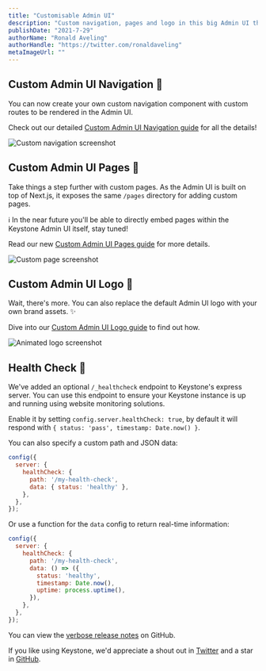 ```yaml
---
title: "Customisable Admin UI"
description: "Custom navigation, pages and logo in this big Admin UI themed release."
publishDate: "2021-7-29"
authorName: "Ronald Aveling"
authorHandle: "https://twitter.com/ronaldaveling"
metaImageUrl: ""
---
```


## Custom Admin UI Navigation 🚏

You can now create your own custom navigation component with custom routes to be rendered in the Admin UI.

Check out our detailed [Custom Admin UI Navigation guide](https://keystonejs.com/docs/guides/custom-admin-ui-navigation) for all the details!

![Custom navigation screenshot](https://user-images.githubusercontent.com/737821/127438549-621da3c6-1201-495b-ad2a-73328b834262.png)

## Custom Admin UI Pages 📃

Take things a step further with custom pages. As the Admin UI is built on top of Next.js, it exposes the same `/pages` directory for adding custom pages.

ℹ️ In the near future you'll be able to directly embed pages within the
Keystone Admin UI itself, stay tuned!

Read our new [Custom Admin UI Pages guide](https://keystonejs.com/docs/guides/custom-admin-ui-pages) for more details.

![Custom page screenshot](https://user-images.githubusercontent.com/737821/127438536-68617646-805e-4031-aced-b2f12c4190fb.png)

## Custom Admin UI Logo 🚩

Wait, there's more. You can also replace the default Admin UI logo with your own brand assets. ✨

Dive into our [Custom Admin UI Logo guide](https://keystonejs.com/docs/guides/custom-admin-ui-logo) to find out how.

![Animated logo screenshot](https://user-images.githubusercontent.com/737821/127438961-40bc6ddd-e34a-497d-ac6a-c135e88324d1.gif)

## Health Check 💙

We've added an optional `/_healthcheck` endpoint to Keystone's express server. You can use this endpoint to ensure your Keystone instance is up and running using website monitoring solutions.

Enable it by setting `config.server.healthCheck: true`, by default it will respond with `{ status: 'pass', timestamp: Date.now() }`.

You can also specify a custom path and JSON data:

```js
config({
  server: {
    healthCheck: {
      path: '/my-health-check',
      data: { status: 'healthy' },
    },
  },
});
```

Or use a function for the `data` config to return real-time information:

```js
config({
  server: {
    healthCheck: {
      path: '/my-health-check',
      data: () => ({
        status: 'healthy',
        timestamp: Date.now(),
        uptime: process.uptime(),
      }),
    },
  },
});
```

You can view the [verbose release notes](https://github.com/keystonejs/keystone/releases/tag/2021-07-29) on GitHub.

If you like using Keystone, we'd appreciate a shout out in [Twitter](https://twitter.com/KeystoneJS) and a star in [GitHub](https://github.com/keystonejs/keystone).
